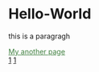 # Hello-World
<p>this is a paragragh<p>
<a style="color:rgb(64,128,64);" href="http://worldofchaos.github.io">My another page</a><br>
<a href="https://dolmangksun.github.io/1/">1</a>
<a href="1.html">1</a>
